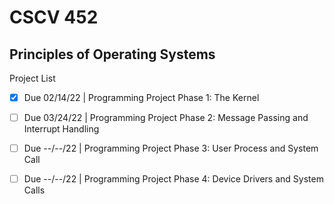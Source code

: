# CSCV 452
## Principles of Operating Systems

Project List

- [X] Due 02/14/22  |   Programming Project Phase 1:  The Kernel

- [ ]  Due 03/24/22  |   Programming Project Phase 2:  Message Passing and Interrupt Handling

- [ ]  Due --/--/22  |   Programming Project Phase 3:  User Process and System Call

- [ ]  Due --/--/22  |   Programming Project Phase 4:  Device Drivers and System Calls
